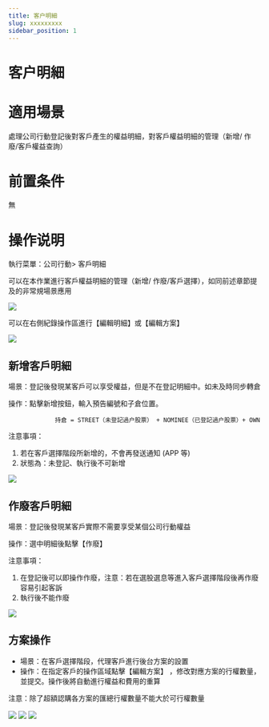 ```yaml
---
title: 客户明細
slug: xxxxxxxxx
sidebar_position: 1
---
```



# 客户明細

# 適用場景

處理公司行動登記後對客戶產生的權益明細，對客戶權益明細的管理（新增/ 作廢/客戶權益查詢）

# 前置条件

無

# 操作说明

執行菜單：公司行動&gt; 客戶明細 

可以在本作業進行客戶權益明細的管理（新增/ 作廢/客戶選擇），如同前述章節提及的非常規場景應用

<img src="/assets/JfptbIIF6obJtNxAu4Zc3a1tnog.png" src-width="3328" src-height="1604" align="center"/>

可以在右側紀錄操作區進行【編輯明細】或【編輯方案】

<img src="/assets/JkP4b8LXooETj2xyvAic4RZGnOg.png" src-width="1687" src-height="785" align="center"/>

 

## **新增客戶明細**

場景：登記後發現某客戶可以享受權益，但是不在登記明細中。如未及時同步轉倉 

操作：點擊新增按鈕，輸入預告編號和子倉位置。

                 持倉 = STREET（未登記過户股票） + NOMINEE（已登記過户股票）+ OWN 

 注意事項： 

1. 若在客戶選擇階段所新增的，不會再發送通知 (APP 等)
2. 狀態為：未登記、執行後不可新增 

<img src="/assets/NZEJbMYBFoUURsx97tTc3reknAg.png" src-width="3408" src-height="1324" align="center"/>

## **作廢客戶明細**

場景：登記後發現某客戶實際不需要享受某個公司行動權益 

操作：選中明細後點擊【作廢】 

注意事項： 

1. 在登記後可以即操作作廢，注意：若在選股選息等進入客戶選擇階段後再作廢容易引起客訴 
2. 執行後不能作廢

<img src="/assets/QpaYbKAdwoO5WqxUeMscWGW6n2f.png" src-width="3382" src-height="1424" align="center"/>

## **方案操作**

- 場景：在客戶選擇階段，代理客戶進行後台方案的設置 
- 操作：在指定客戶的操作區域點擊【編輯方案】 ，修改對應方案的行權數量，並提交。操作後將自動進行權益和費用的重算 

注意：除了超額認購各方案的匯總行權數量不能大於可行權數量

<img src="/assets/UVfybwm58oUjSBxbSP5czVevnde.png" src-width="3386" src-height="1336" align="center"/>

<img src="/assets/VumKb5QPkocAJuxndHjcDuVbnZc.png" src-width="3400" src-height="1280" align="center"/>

<img src="/assets/RumebXp9Eog1x5xJWrvcgelnnuc.png" src-width="3088" src-height="1078" align="center"/>

